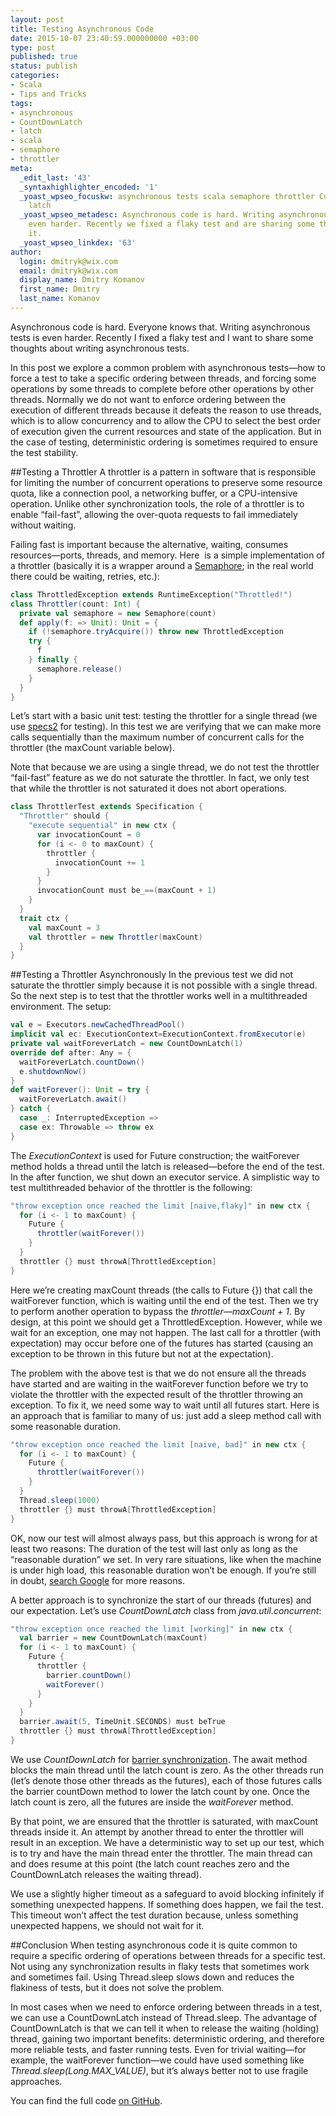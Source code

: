 ```yaml
---
layout: post
title: Testing Asynchronous Code
date: 2015-10-07 23:40:59.000000000 +03:00
type: post
published: true
status: publish
categories:
- Scala
- Tips and Tricks
tags:
- asynchronous
- CountDownLatch
- latch
- scala
- semaphore
- throttler
meta:
  _edit_last: '43'
  _syntaxhighlighter_encoded: '1'
  _yoast_wpseo_focuskw: asynchronous tests scala semaphore throttler CountDownLatch
    latch
  _yoast_wpseo_metadesc: Asynchronous code is hard. Writing asynchronous tests is
    even harder. Recently we fixed a flaky test and are sharing some thoughts about
    it.
  _yoast_wpseo_linkdex: '63'
author:
  login: dmitryk@wix.com
  email: dmitryk@wix.com
  display_name: Dmitry Komanov
  first_name: Dmitry
  last_name: Komanov
---
```

Asynchronous code is hard. Everyone knows that. Writing asynchronous tests is even harder. Recently I fixed a flaky test and I want to share some thoughts about writing asynchronous tests.

In this post we explore a common problem with asynchronous tests—how to force a test to take a specific ordering between threads, and forcing some operations by some threads to complete before other operations by other threads. Normally we do not want to enforce ordering between the execution of different threads because it defeats the reason to use threads, which is to allow concurrency and to allow the CPU to select the best order of execution given the current resources and state of the application. But in the case of testing, deterministic ordering is sometimes required to ensure the test stability.

##Testing a Throttler
A throttler is a pattern in software that is responsible for limiting the number of concurrent operations to preserve some resource quota, like a connection pool, a networking buffer, or a CPU-intensive operation. Unlike other synchronization tools, the role of a throttler is to enable “fail-fast”, allowing the over-quota requests to fail immediately without waiting.

Failing fast is important because the alternative, waiting, consumes resources—ports, threads, and memory.
Here  is a simple implementation of a throttler (basically it is a wrapper around a [Semaphore](http://docs.oracle.com/javase/8/docs/api/java/util/concurrent/Semaphore.html); in the real world there could be waiting, retries, etc.):

```scala
class ThrottledException extends RuntimeException("Throttled!")
class Throttler(count: Int) {
  private val semaphore = new Semaphore(count)
  def apply(f: => Unit): Unit = {
    if (!semaphore.tryAcquire()) throw new ThrottledException
    try {
      f
    } finally {
      semaphore.release()
    }
  }
}
```

Let’s start with a basic unit test: testing the throttler for a single thread (we use [specs2](https://etorreborre.github.io/specs2/) for testing). In this test we are verifying that we can make more calls sequentially than the maximum number of concurrent calls for the throttler (the maxCount variable below).

Note that because we are using a single thread, we do not test the throttler “fail-fast” feature as we do not saturate the throttler. In fact, we only test that while the throttler is not saturated it does not abort operations. 

```scala
class ThrottlerTest extends Specification {
  "Throttler" should {
    "execute sequential" in new ctx {
      var invocationCount = 0
      for (i <- 0 to maxCount) {
        throttler {
          invocationCount += 1
        }
      }
      invocationCount must be_==(maxCount + 1)
    }
  }
  trait ctx {
    val maxCount = 3
    val throttler = new Throttler(maxCount)
  }
}
```

##Testing a Throttler Asynchronously
In the previous test we did not saturate the throttler simply because it is not possible with a single thread. So the next step is to test that the throttler works well in a multithreaded environment.
The setup:

```scala
val e = Executors.newCachedThreadPool()
implicit val ec: ExecutionContext=ExecutionContext.fromExecutor(e)
private val waitForeverLatch = new CountDownLatch(1)
override def after: Any = {
  waitForeverLatch.countDown()
  e.shutdownNow()
}
def waitForever(): Unit = try {
  waitForeverLatch.await()
} catch {
  case _: InterruptedException =>
  case ex: Throwable => throw ex
}
```

The *ExecutionContext* is used for Future construction; the waitForever method holds a thread until the latch is released—before the end of the test. In the after function, we shut down an executor service.
A simplistic way to test multithreaded behavior of the throttler is the following:

```scala
"throw exception once reached the limit [naive,flaky]" in new ctx {
  for (i <- 1 to maxCount) {
    Future {
      throttler(waitForever())
    }
  }
  throttler {} must throwA[ThrottledException]
}
```

Here we’re creating maxCount threads (the calls to Future {}) that call the waitForever function, which is waiting until the end of the test. Then we try to perform another operation to bypass the *throttler—maxCount + 1*. By design, at this point we should get a ThrottledException. However, while we wait for an exception, one may not happen. The last call for a throttler (with expectation) may occur before one of the futures has started (causing an exception to be thrown in this future but not at the expectation).

The problem with the above test is that we do not ensure all the threads have started and are waiting in the waitForever function before we try to violate the throttler with the expected result of the throttler throwing an exception. To fix it, we need some way to wait until all futures start. Here is an approach that is familiar to many of us: just add a sleep method call with some reasonable duration.

```scala
"throw exception once reached the limit [naive, bad]" in new ctx {
  for (i <- 1 to maxCount) {
    Future {
      throttler(waitForever())
    }
  }
  Thread.sleep(1000)
  throttler {} must throwA[ThrottledException]
}
```

OK, now our test will almost always pass, but this approach is wrong for at least two reasons:
The duration of the test will last only as long as the “reasonable duration” we set.
In very rare situations, like when the machine is under high load,  this reasonable duration won’t be enough.
If you’re still in doubt, [search Google](http://bfy.tw/6tqN) for more reasons.

A better approach is to synchronize the start of our threads (futures) and our expectation. Let’s use *CountDownLatch* class from *java.util.concurrent*:

```scala
"throw exception once reached the limit [working]" in new ctx {
  val barrier = new CountDownLatch(maxCount)
  for (i <- 1 to maxCount) {
    Future {
      throttler {
        barrier.countDown()
        waitForever()
      }
    }
  }
  barrier.await(5, TimeUnit.SECONDS) must beTrue
  throttler {} must throwA[ThrottledException]
}
```

We use *CountDownLatch* for [barrier synchronization](https://en.wikipedia.org/wiki/Barrier_%28computer_science%29). The await method blocks the main thread until the latch count is zero. As the other threads run (let’s denote those other threads as the futures), each of those futures calls the barrier countDown method to lower the latch count by one. Once the latch count is zero, all the futures are inside the *waitForever* method.

By that point, we are ensured that the throttler is saturated, with maxCount threads inside it. An attempt by another thread to enter the throttler will result in an exception. We have a deterministic way to set up our test, which is to try and have the main thread enter the throttler. The main thread can and does resume at this point (the latch count reaches zero and the CountDownLatch releases the waiting thread).

We use a slightly higher timeout as a safeguard to avoid blocking infinitely if something unexpected happens. If something does happen, we fail the test. This timeout won’t affect the test duration because, unless something unexpected happens, we should not wait for it.

##Conclusion
When testing asynchronous code it is quite common to require a specific ordering of operations between threads for a specific test. Not using any synchronization results in flaky tests that sometimes work and sometimes fail. Using Thread.sleep slows down and reduces the flakiness of tests, but it does not solve the problem.

In most cases when we need to enforce ordering between threads in a test, we can use a CountDownLatch instead of Thread.sleep. The advantage of CountDownLatch is that we can tell it when to release the waiting (holding) thread, gaining two important benefits: deterministic ordering, and therefore more reliable tests, and faster running tests. Even for trivial waiting—for example, the waitForever function—we could have used something like *Thread.sleep(Long.MAX_VALUE)*, but it’s always better not to use fragile approaches.

You can find the full code [on GitHub](https://github.com/dkomanov/scala-junk/blob/master/src/test/scala/com/komanov/examples/ThrottlerTest.scala).
